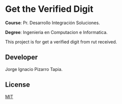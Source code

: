 # Get the Verified Digit

**Course**:  Pr. Desarrollo Integración Soluciones.

**Degree**: Ingenieria en Computacion e Informatica.

This project is for get a verified digit from rut received.

## Developer

Jorge Ignacio Pizarro Tapia.

## License
[MIT](https://choosealicense.com/licenses/mit/)
